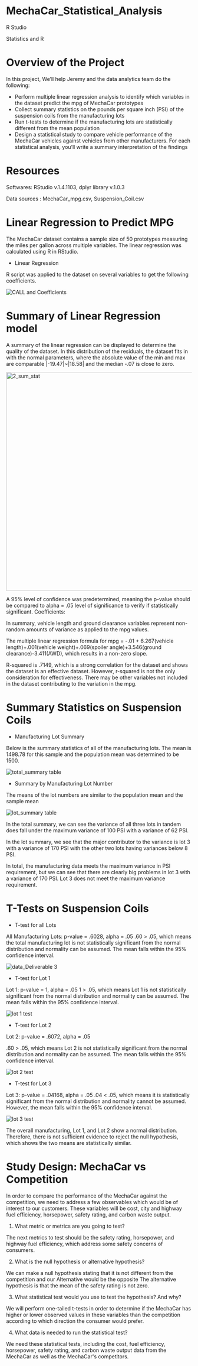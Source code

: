 # MechaCar_Statistical_Analysis

R Studio

Statistics and R

# Overview of the Project

In this project, We’ll help Jeremy and the data analytics team do the following:

- Perform multiple linear regression analysis to identify which variables in the dataset predict the mpg of MechaCar prototypes
- Collect summary statistics on the pounds per square inch (PSI) of the suspension coils from the manufacturing lots
- Run t-tests to determine if the manufacturing lots are statistically different from the mean population
- Design a statistical study to compare vehicle performance of the MechaCar vehicles against vehicles from other manufacturers. For each statistical analysis, you’ll write a summary interpretation of the findings


# Resources

Softwares: RStudio v.1.4.1103, dplyr library v.1.0.3

Data sources : MechaCar_mpg.csv, Suspension_Coil.csv

# Linear Regression to Predict MPG

The MechaCar dataset contains a sample size of 50 prototypes measuring the miles per gallon across multiple variables. The linear regression was calculated using R in RStudio.

- Linear Regression

R script was applied to the dataset on several variables to get the following coefficients.

![CALL and Coefficients](https://user-images.githubusercontent.com/96400887/181066993-ec2dfd1e-2cb1-43c4-9765-95df0b1a1ee8.png)

# Summary of Linear Regression model

A summary of the linear regression can be displayed to determine the quality of the dataset. In this distribution of the residuals, the dataset fits in with the normal parameters, where the absolute value of the min and max are comparable |-19.47|~|18.58| and the median -.07 is close to zero.

<img width="592" alt="2_sum_stat" src="https://user-images.githubusercontent.com/96400887/181067223-90bb598d-e394-4aa7-bc2e-525731ef0cee.png">


A 95% level of confidence was predetermined, meaning the p-value should be compared to alpha = .05 level of significance to verify if statistically significant.
Coefficients:

In summary, vehicle length and ground clearance variables represent non-random amounts of variance as applied to the mpg values.

The multiple linear regression formula for mpg = -.01 + 6.267(vehicle length)+.001(vehicle weight)+.069(spoiler angle)+3.546(ground clearance)-3.411(AWD), which results in a non-zero slope.

R-squared is .7149, which is a strong correlation for the dataset and shows the dataset is an effective dataset. However, r-squared is not the only consideration for effectiveness. There may be other variables not included in the dataset contributing to the variation in the mpg.

# Summary Statistics on Suspension Coils

- Manufacturing Lot Summary

Below is the summary statistics of all of the manufacturing lots. The mean is 1498.78 for this sample and the population mean was determined to be 1500.

![total_summary table](https://user-images.githubusercontent.com/96400887/181067397-a161e011-7af6-4385-88a9-21a6bb207118.png)

- Summary by Manufacturing Lot Number

The means of the lot numbers are similar to the population mean and the sample mean

![lot_summary table](https://user-images.githubusercontent.com/96400887/181067450-eddd29ec-2694-4eb7-913a-219c65ce2794.png)

In the total summary, we can see the variance of all three lots in tandem does fall under the maximum variance of 100 PSI with a variance of 62 PSI.

In the lot summary, we see that the major contributor to the variance is lot 3 with a variance of 170 PSI with the other two lots having variances below 8 PSI.

In total, the manufacturing data meets the maximum variance in PSI requirement, but we can see that there are clearly big problems in lot 3 with a variance of 170 PSI. Lot 3 does not meet the maximum variance requirement.

# T-Tests on Suspension Coils

- T-test for all Lots

All Manufacturing Lots: p-value = .6028, alpha = .05
.60 > .05, which means the total manufacturing lot is not statistically significant from the normal distribution and normality can be assumed. The mean falls within the 95% confidence interval.

![data_Deliverable 3](https://user-images.githubusercontent.com/96400887/181067648-6f9cda86-57c2-4685-9d53-8ec951dbaa5b.png)

- T-test for Lot 1

Lot 1: p-value = 1, alpha = .05
1 > .05, which means Lot 1 is not statistically significant from the normal distribution and normality can be assumed. The mean falls within the 95% confidence interval.

![lot 1 test](https://user-images.githubusercontent.com/96400887/181067712-617ae0a4-f606-45f6-a16b-4b930e91a7f0.png)

- T-test for Lot 2

Lot 2: p-value = .6072, alpha = .05

.60 > .05, which means Lot 2 is not statistically significant from the normal distribution and normality can be assumed. The mean falls within the 95% confidence interval.

![lot 2 test](https://user-images.githubusercontent.com/96400887/181067759-ad67f111-4e18-4307-8807-b5703908bf43.png)

- T-test for Lot 3

Lot 3: p-value = .04168, alpha = .05
.04 < .05, which means it is statistically significant from the normal distribution and normality cannot be assumed. However, the mean falls within the 95% confidence interval.

![lot 3 test](https://user-images.githubusercontent.com/96400887/181067844-fdbfd086-9fff-4f9e-a88e-c5a1dc5f0dcb.png)

The overall manufacturing, Lot 1, and Lot 2 show a normal distribution. Therefore, there is not sufficient evidence to reject the null hypothesis, which shows the two means are statistically similar.

# Study Design: MechaCar vs Competition

In order to compare the performance of the MechaCar against the competition, we need to address a few observables which would be of interest to our customers. These variables will be cost, city and highway fuel efficiency, horsepower, safety rating, and carbon waste output.

1. What metric or metrics are you going to test?

  The next metrics to test should be the safety rating, horsepower, and highway fuel efficiency, which address some safety concerns of consumers.

2. What is the null hypothesis or alternative hypothesis?

  We can make a null hypothesis stating that it is not different from the competition and our Alternative would be the opposite
  The alternative hypothesis is that the mean of the safety rating is not zero.

3. What statistical test would you use to test the hypothesis? And why?

  We will perform one-tailed t-tests in order to determine if the MechaCar has higher or lower observed values in these variables than the competition according to      which direction the consumer would prefer. 

4. What data is needed to run the statistical test?

 We need these statistical tests, including the cost, fuel efficiency, horsepower, safety rating, and carbon waste output data from the MechaCar as well as the MechaCar's competitors.





















